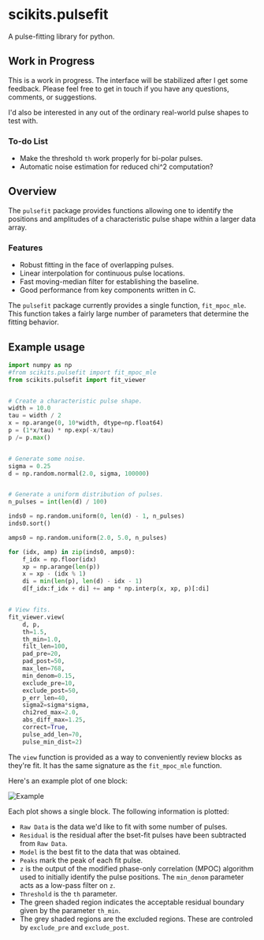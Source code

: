 scikits.pulsefit
================

A pulse-fitting library for python. 

## Work in Progress

This is a work in progress. The interface will be stabilized after I
get some feedback. Please feel free to get in touch if you have any
questions, comments, or suggestions. 

I'd also be interested in any out of the ordinary real-world pulse
shapes to test with.

### To-do List

* Make the threshold `th` work properly for bi-polar pulses.
* Automatic noise estimation for reduced chi^2 computation? 

## Overview

The `pulsefit` package provides functions allowing one to identify the
positions and amplitudes of a characteristic pulse shape within a
larger data array.       

### Features

* Robust fitting in the face of overlapping pulses. 
* Linear interpolation for continuous pulse locations. 
* Fast moving-median filter for establishing the baseline. 
* Good performance from key components written in C. 

The `pulsefit` package currently provides a single function,
`fit_mpoc_mle`. This function takes a fairly large number of
parameters that determine the fitting behavior. 

## Example usage

```Python
import numpy as np
#from scikits.pulsefit import fit_mpoc_mle
from scikits.pulsefit import fit_viewer


# Create a characteristic pulse shape. 
width = 10.0
tau = width / 2
x = np.arange(0, 10*width, dtype=np.float64)
p = (1*x/tau) * np.exp(-x/tau)
p /= p.max()


# Generate some noise.
sigma = 0.25
d = np.random.normal(2.0, sigma, 100000)


# Generate a uniform distribution of pulses. 
n_pulses = int(len(d) / 100)

inds0 = np.random.uniform(0, len(d) - 1, n_pulses)
inds0.sort()

amps0 = np.random.uniform(2.0, 5.0, n_pulses)

for (idx, amp) in zip(inds0, amps0):
    f_idx = np.floor(idx)
    xp = np.arange(len(p))
    x = xp - (idx % 1)
    di = min(len(p), len(d) - idx - 1)
    d[f_idx:f_idx + di] += amp * np.interp(x, xp, p)[:di]


# View fits. 
fit_viewer.view(
    d, p, 
    th=1.5,
    th_min=1.0, 
    filt_len=100, 
    pad_pre=20, 
    pad_post=50, 
    max_len=768, 
    min_denom=0.15, 
    exclude_pre=10, 
    exclude_post=50, 
    p_err_len=40, 
    sigma2=sigma*sigma, 
    chi2red_max=2.0, 
    abs_diff_max=1.25,
    correct=True, 
    pulse_add_len=70, 
    pulse_min_dist=2)
```

The `view` function is provided as a way to conveniently review blocks
as they're fit. It has the same signature as the `fit_mpoc_mle`
function.

Here's an example plot of one block:

![Example](https://raw.githubusercontent.com/johnnylee/scikits.pulsefit/master/example/example.png)

Each plot shows a single block. The following information is plotted: 

* `Raw Data` is the data we'd like to fit with some number of pulses.
* `Residual` is the residual after the bset-fit pulses have been
  subtracted from `Raw Data`. 
* `Model` is the best fit to the data that was obtained. 
* `Peaks` mark the peak of each fit pulse. 
* `z` is the output of the modified phase-only correlation (MPOC)
  algorithm used to initially identify the pulse positions. The
  `min_denom` parameter acts as a low-pass filter on `z`.
* `Threshold` is the `th` parameter. 
* The green shaded region indicates the acceptable residual boundary
  given by the parameter `th_min`.
* The grey shaded regions are the excluded regions. These are
  controled by `exclude_pre` and `exclude_post`.

